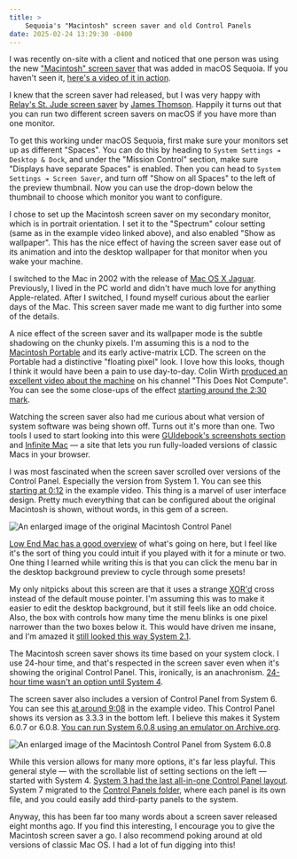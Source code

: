```yaml
---
title: >
    Sequoia's "Macintosh" screen saver and old Control Panels
date: 2025-02-24 13:29:30 -0400
---
```


I was recently on-site with a client and noticed that one person was using the new ["Macintosh" screen saver](https://www.macrumors.com/2024/06/11/macos-sequoia-wallpaper/) that was added in macOS Sequoia. If you haven't seen it, [here's a video of it in action](https://www.youtube.com/watch?v=pnjxehheT_I).

I knew that the screen saver had released, but I was very happy with [Relay's St. Jude screen saver](https://relay.experience.stjude.org/#:~:text=Donation%20Rewards) by [James Thomson](https://mastodon.social/@jamesthomson). Happily it turns out that you can run two different screen savers on macOS if you have more than one monitor.

To get this working under macOS Sequoia, first make sure your monitors set up as different "Spaces". You can do this by heading to `System Settings ➔ Desktop & Dock`, and under the "Mission Control" section, make sure "Displays have separate Spaces" is enabled. Then you can head to `System Settings ➔ Screen Saver`, and turn off "Show on all Spaces" to the left of the preview thumbnail. Now you can use the drop-down below the thumbnail to choose which monitor you want to configure.

I chose to set up the Macintosh screen saver on my secondary monitor, which is in portrait orientation. I set it to the "Spectrum" colour setting (same as in the example video linked above), and also enabled "Show as wallpaper". This has the nice effect of having the screen saver ease out of its animation and into the desktop wallpaper for that monitor when you wake your machine.

I switched to the Mac in 2002 with the release of [Mac OS X Jaguar](https://en.wikipedia.org/wiki/Mac_OS_X_Jaguar). Previously, I lived in the PC world and didn't have much love for anything Apple-related. After I switched, I found myself curious about the earlier days of the Mac. This screen saver made me want to dig further into some of the details.

A nice effect of the screen saver and its wallpaper mode is the subtle shadowing on the chunky pixels. I'm assuming this is a nod to the [Macintosh Portable](https://en.wikipedia.org/wiki/Macintosh_Portable) and its early active-matrix LCD. The screen on the Portable had a distinctive "floating pixel" look. I love how this looks, though I think it would have been a pain to use day-to-day. Colin Wirth [produced an excellent video about the machine](https://www.youtube.com/watch?v=Okz14yztJ3I) on his channel "This Does Not Compute". You can see the some close-ups of the effect [starting around the 2:30 mark](https://youtu.be/Okz14yztJ3I?si=k9DZP6ErqyKOIOZo&t=150).

Watching the screen saver also had me curious about what version of system software was being shown off. Turns out it's more than one. Two tools I used to start looking into this were [GUIdebook's screenshots section](https://guidebookgallery.org/screenshots) and [Infinite Mac](https://infinitemac.org/) — a site that lets you run fully-loaded versions of classic Macs in your browser.

I was most fascinated when the screen saver scrolled over versions of the Control Panel. Especially the version from System 1. You can see this [starting at 0:12](https://youtu.be/pnjxehheT_I?si=viQZrEAxXigvDE0z&t=14) in the example video. This thing is a marvel of user interface design. Pretty much everything that can be configured about the original Macintosh is shown, without words, in this gem of a screen.

![An enlarged image of the original Macintosh Control Panel](https://anderegg.s3.amazonaws.com/Macintosh/Control%20Panel%20-%20System%201.png)

[Low End Mac has a good overview](https://lowendmac.com/2005/innovative-macintosh-system-1-0/#:~:text=Next%20is%20the%20Control%20Panel) of what's going on here, but I feel like it's the sort of thing you could intuit if you played with it for a minute or two. One thing I learned while writing this is that you can click the menu bar in the desktop background preview to cycle through some presets!

My only nitpicks about this screen are that it uses a strange [XOR'd](https://en.wikipedia.org/wiki/Exclusive_or) cross instead of the default mouse pointer. I'm assuming this was to make it easier to edit the desktop background, but it still feels like an odd choice. Also, the box with controls how many time the menu blinks is one pixel narrower than the two boxes below it. This would have driven me insane, and I'm amazed it [still looked this way System 2.1](https://infinitemac.org/1985/System%202.1).

The Macintosh screen saver shows its time based on your system clock. I use 24-hour time, and that's respected in the screen saver even when it's showing the original Control Panel. This, ironically, is an anachronism. [24-hour time wasn't an option until System 4](https://www.versionmuseum.com/history-of/classic-mac-os#:~:text=Mac%20OS%20System%204%20Control%20Panel%20%281987%29).

The screen saver also includes a version of Control Panel from System 6. You can see this [at around 9:08](https://youtu.be/pnjxehheT_I?si=NmyAXOyW_9vvIkG_&t=548) in the example video. This Control Panel shows its version as 3.3.3 in the bottom left. I believe this makes it System 6.0.7 or 6.0.8. [You can run System 6.0.8 using an emulator on Archive.org](https://archive.org/details/mac_MacOS_6.0.8).

![An enlarged image of the Macintosh Control Panel from System 6.0.8](https://anderegg.s3.amazonaws.com/Macintosh/Control%20Panel%20-%20System%206.0.8.png)

While this version allows for many more options, it's far less playful. This general style — with the scrollable list of setting sections on the left — started with System 4. [System 3 had the last all-in-one Control Panel layout](https://guidebookgallery.org/screenshots/macos30#:~:text=General%20in%20System%203.0). System 7 migrated to the [Control Panels folder](https://guidebookgallery.org/screenshots/macos70#:~:text=Settings%20menu%20in%20System%207.0%20%28Control%20Panels%29), where each panel is its own file, and you could easily add third-party panels to the system.

Anyway, this has been far too many words about a screen saver released eight months ago. If you find this interesting, I encourage you to give the Macintosh screen saver a go. I also recommend poking around at old versions of classic Mac OS. I had a lot of fun digging into this!